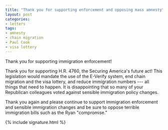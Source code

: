 ```yaml
---
title: "Thank you for supporting enforcement and opposing mass amnesty"
layout: post
categories:
- letters
tags:
- amnesty
- chain migration
- Paul Cook
- visa lottery
---
```


Thank you for supporting immigration enforcement!

Thank you for supporting H.R. 4760, the Securing America's future act! This legislation would mandate the use of the E-Verify system, end chain migration and the visa lottery, and reduce immigration numbers --- all things that need to happen. It is disappointing that so many of your Republican colleagues voted against sensible immigration policy changes.

Thank you again and please continue to support immigration enforcement and sensible immigration changes and be sure to oppose terrible immigration bills such as the Ryan "compromise."

{% include signature.html %}
